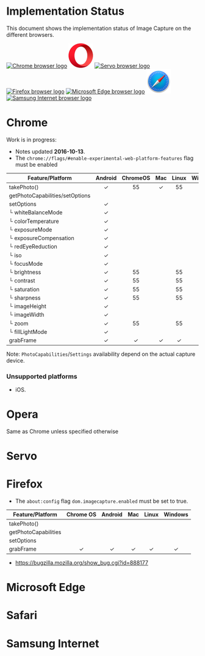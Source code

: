 # Implementation Status
This document shows the implementation status of Image Capture on the
different browsers.

<a href="#chrome"><img width=64 src="https://raw.githubusercontent.com/alrra/browser-logos/master/chrome/chrome_128x128.png" alt="Chrome browser logo"></a>
<a href="#opera"><img width=64 src="https://raw.githubusercontent.com/alrra/browser-logos/master/opera/opera_128x128.png" alt="Opera browser logo"></a>
<a href="#servo"><img width=64 src="https://raw.githubusercontent.com/alrra/browser-logos/master/browser.html/browser.html_128x128.png" alt="Servo browser logo"></a>
<a href="#firefox"><img width=64 src="https://raw.githubusercontent.com/alrra/browser-logos/master/firefox/firefox_128x128.png" alt="Firefox browser logo"></a>
<a href="#microsoft-edge"><img width=64 src="https://raw.githubusercontent.com/alrra/browser-logos/master/edge/edge_128x128.png" alt="Microsoft Edge browser logo"></a>
<a href="#microsoft-edge"><img width=64 src="https://raw.githubusercontent.com/alrra/browser-logos/master/safari/safari_128x128.png" alt="Safari browser logo"></a>
<a href="#samsung-internet"><img width=64 src="https://raw.githubusercontent.com/alrra/browser-logos/master/samsung-internet/samsung-internet_128x128.png" alt="Samsung Internet browser logo"></a>

# Chrome
Work is in progress:
* Notes updated **2016-10-13**.
* The `chrome://flags/#enable-experimental-web-platform-features` flag must be enabled

Feature/Platform          | Android | ChromeOS | Mac | Linux | Windows |
------------------------- | :-----: | :------: | :-: | :---: | :-----: |
takePhoto()               | ✓       | 55       | ✓   | 55    | 55      |
getPhotoCapabilities/setOptions      |         |          |     |       |         |
setOptions                | ✓       |          |     |       |         |
└ whiteBalanceMode        | ✓       |          |     |       |         |
└ colorTemperature        | ✓       |          |     |       |         |
└ exposureMode            | ✓       |          |     |       |         |
└ exposureCompensation    | ✓       |          |     |       |         |
└ redEyeReduction         | ✓       |          |     |       |         |
└ iso                     | ✓       |          |     |       |         |
└ focusMode               | ✓       |          |     |       |         |
└ brightness              | ✓       | 55       |     | 55    |         |
└ contrast                | ✓       | 55       |     | 55    |         |
└ saturation              | ✓       | 55       |     | 55    |         |
└ sharpness               | ✓       | 55       |     | 55    |         |
└ imageHeight             | ✓       |          |     |       |         |
└ imageWidth              | ✓       |          |     |       |         |
└ zoom                    | ✓       | 55       |     | 55    |         |
└ fillLightMode           | ✓       |          |     |       |         |
grabFrame                 | ✓       | ✓        | ✓   | ✓     | ✓       |

Note: `PhotoCapabilities`/`Settings` availability depend on the actual capture device.

### Unsupported platforms

* iOS.

# Opera
Same as Chrome unless specified otherwise

# Servo

# Firefox

* The `about:config` flag `dom.imagecapture.enabled` must be set to true.

Feature/Platform          | Chrome OS | Android | Mac | Linux | Windows |
------------------------- | :-------: | :-----: | :-: | :---: | :-----: |
takePhoto()               |           |         |     |       |         |
getPhotoCapabilities      |           |         |     |       |         |
setOptions                |           |         |     |       |         |
grabFrame                 | ✓         | ✓       | ✓   | ✓     | ✓       |

- https://bugzilla.mozilla.org/show_bug.cgi?id=888177

# Microsoft Edge

# Safari

# Samsung Internet
